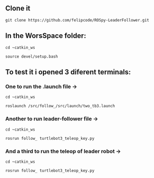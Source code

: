 ## Clone it
`git clone https://github.com/felipcode/ROSpy-LeaderFollower.git` 

## In the WorsSpace folder:
`cd ~catkin_ws`

 `source devel/setup.bash`


## To test it i opened 3 diferent terminals:
### One to run the .launch file ->
`cd ~catkin_ws`

 `roslaunch /src/follow_/src/launch/two_tb3.launch`

### Another to run leader-follower file ->
`cd ~catkin_ws`

`rosrun follow_ turtlebot3_teleop_key.py`

### And a third to run the teleop of leader robot ->
`cd ~catkin_ws`

`rosrun follow_ turtlebot3_teleop_key.py`
